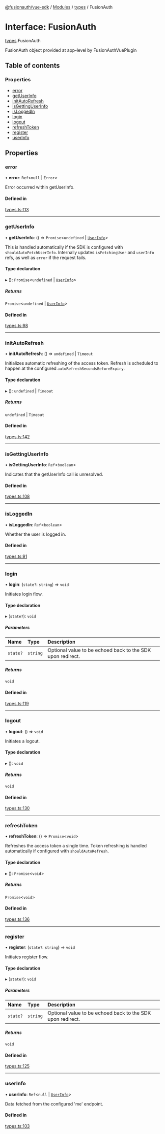 [@fusionauth/vue-sdk](../README.md) / [Modules](../modules.md) / [types](../modules/types.md) / FusionAuth

# Interface: FusionAuth

[types](../modules/types.md).FusionAuth

FusionAuth object provided at app-level by FusionAuthVuePlugin

## Table of contents

### Properties

- [error](types.FusionAuth.md#error)
- [getUserInfo](types.FusionAuth.md#getuserinfo)
- [initAutoRefresh](types.FusionAuth.md#initautorefresh)
- [isGettingUserInfo](types.FusionAuth.md#isgettinguserinfo)
- [isLoggedIn](types.FusionAuth.md#isloggedin)
- [login](types.FusionAuth.md#login)
- [logout](types.FusionAuth.md#logout)
- [refreshToken](types.FusionAuth.md#refreshtoken)
- [register](types.FusionAuth.md#register)
- [userInfo](types.FusionAuth.md#userinfo)

## Properties

### error

• **error**: `Ref`\<`null` \| `Error`\>

Error occurred within getUserInfo.

#### Defined in

[types.ts:113](https://github.com/FusionAuth/fusionauth-javascript-sdk/blob/fcd17d440e603901f23776175e07b35fc625e758/packages/sdk-vue/src/types.ts#L113)

---

### getUserInfo

• **getUserInfo**: () => `Promise`\<`undefined` \| [`UserInfo`](types.UserInfo.md)\>

This is handled automatically if the SDK is configured with `shouldAutoFetchUserInfo`.
Internally updates `isFetchingUser` and `userInfo` refs, as well as `error` if the request fails.

#### Type declaration

▸ (): `Promise`\<`undefined` \| [`UserInfo`](types.UserInfo.md)\>

##### Returns

`Promise`\<`undefined` \| [`UserInfo`](types.UserInfo.md)\>

#### Defined in

[types.ts:98](https://github.com/FusionAuth/fusionauth-javascript-sdk/blob/fcd17d440e603901f23776175e07b35fc625e758/packages/sdk-vue/src/types.ts#L98)

---

### initAutoRefresh

• **initAutoRefresh**: () => `undefined` \| `Timeout`

Initializes automatic refreshing of the access token.
Refresh is scheduled to happen at the configured `autoRefreshSecondsBeforeExpiry`.

#### Type declaration

▸ (): `undefined` \| `Timeout`

##### Returns

`undefined` \| `Timeout`

#### Defined in

[types.ts:142](https://github.com/FusionAuth/fusionauth-javascript-sdk/blob/fcd17d440e603901f23776175e07b35fc625e758/packages/sdk-vue/src/types.ts#L142)

---

### isGettingUserInfo

• **isGettingUserInfo**: `Ref`\<`boolean`\>

Indicates that the getUserInfo call is unresolved.

#### Defined in

[types.ts:108](https://github.com/FusionAuth/fusionauth-javascript-sdk/blob/fcd17d440e603901f23776175e07b35fc625e758/packages/sdk-vue/src/types.ts#L108)

---

### isLoggedIn

• **isLoggedIn**: `Ref`\<`boolean`\>

Whether the user is logged in.

#### Defined in

[types.ts:91](https://github.com/FusionAuth/fusionauth-javascript-sdk/blob/fcd17d440e603901f23776175e07b35fc625e758/packages/sdk-vue/src/types.ts#L91)

---

### login

• **login**: (`state?`: `string`) => `void`

Initiates login flow.

#### Type declaration

▸ (`state?`): `void`

##### Parameters

| Name     | Type     | Description                                                |
| :------- | :------- | :--------------------------------------------------------- |
| `state?` | `string` | Optional value to be echoed back to the SDK upon redirect. |

##### Returns

`void`

#### Defined in

[types.ts:119](https://github.com/FusionAuth/fusionauth-javascript-sdk/blob/fcd17d440e603901f23776175e07b35fc625e758/packages/sdk-vue/src/types.ts#L119)

---

### logout

• **logout**: () => `void`

Initiates a logout.

#### Type declaration

▸ (): `void`

##### Returns

`void`

#### Defined in

[types.ts:130](https://github.com/FusionAuth/fusionauth-javascript-sdk/blob/fcd17d440e603901f23776175e07b35fc625e758/packages/sdk-vue/src/types.ts#L130)

---

### refreshToken

• **refreshToken**: () => `Promise`\<`void`\>

Refreshes the access token a single time.
Token refreshing is handled automatically if configured with `shouldAutoRefresh`.

#### Type declaration

▸ (): `Promise`\<`void`\>

##### Returns

`Promise`\<`void`\>

#### Defined in

[types.ts:136](https://github.com/FusionAuth/fusionauth-javascript-sdk/blob/fcd17d440e603901f23776175e07b35fc625e758/packages/sdk-vue/src/types.ts#L136)

---

### register

• **register**: (`state?`: `string`) => `void`

Initiates register flow.

#### Type declaration

▸ (`state?`): `void`

##### Parameters

| Name     | Type     | Description                                                |
| :------- | :------- | :--------------------------------------------------------- |
| `state?` | `string` | Optional value to be echoed back to the SDK upon redirect. |

##### Returns

`void`

#### Defined in

[types.ts:125](https://github.com/FusionAuth/fusionauth-javascript-sdk/blob/fcd17d440e603901f23776175e07b35fc625e758/packages/sdk-vue/src/types.ts#L125)

---

### userInfo

• **userInfo**: `Ref`\<`null` \| [`UserInfo`](types.UserInfo.md)\>

Data fetched from the configured 'me' endpoint.

#### Defined in

[types.ts:103](https://github.com/FusionAuth/fusionauth-javascript-sdk/blob/fcd17d440e603901f23776175e07b35fc625e758/packages/sdk-vue/src/types.ts#L103)
